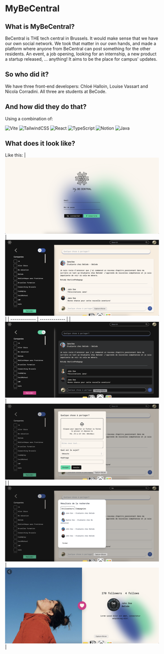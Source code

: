 # MyBeCentral

## What is MyBeCentral?

BeCentral is THE tech central in Brussels. It would make sense that we have our own social network. We took that matter in our own hands, and made a platform where anyone from BeCentral can post something for the other residents. An event, a job opening, looking for an internship, a new product a startup released, … anything! It aims to be the place for campus' updates.

## So who did it?

We have three front-end developers: Chloé Halloin, Louise Vassart and Nicola Corradini. All three are students at BeCode.

## And how did they do that?

Using a combination of:

![Vite](https://img.shields.io/badge/vite-%23646CFF.svg?style=for-the-badge&logo=vite&logoColor=white)
![TailwindCSS](https://img.shields.io/badge/tailwindcss-%2338B2AC.svg?style=for-the-badge&logo=tailwind-css&logoColor=white)
![React](https://img.shields.io/badge/react-%2320232a.svg?style=for-the-badge&logo=react&logoColor=%2361DAFB)
![TypeScript](https://img.shields.io/badge/typescript-%23007ACC.svg?style=for-the-badge&logo=typescript&logoColor=white)
![Notion](https://img.shields.io/badge/Notion-%23000000.svg?style=for-the-badge&logo=notion&logoColor=white)
![Java](https://img.shields.io/badge/java-%23ED8B00.svg?style=for-the-badge&logo=java&logoColor=white)

## What does it look like?

Like this:
| ![image](./src/content/screenshots/login.png) | ![image](./src/content/screenshots/home.png) |
| ------------- | ------------- |
| ![image](./src/content/screenshots/homeblack.png) | ![image](./src/content/screenshots/post.png) |
| ![image](./src/content/screenshots/search.png) | ![image](./src/content/screenshots/profile.png) |

